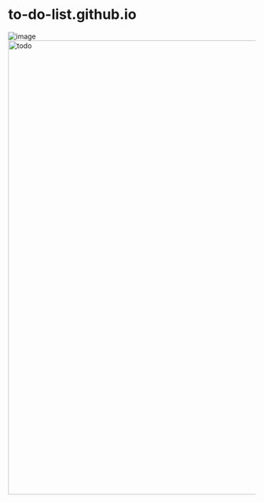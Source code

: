 # to-do-list.github.io
![image](https://github.com/AniketShende-1432/to-do-list.github.io/assets/135197475/f5e5d809-a396-4391-994f-29d4e60510c9)
<img width="923" alt="todo" src="https://github.com/AniketShende-1432/to-do-list.github.io/assets/135197475/1c2f5daa-ca67-4abf-aece-298ae6b83c89">

